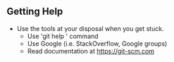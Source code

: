 ## Getting Help

- Use the tools at your disposal when you get stuck.
  - Use 'git help <command>' command
  - Use Google (i.e. StackOverflow, Google groups)
  - Read documentation at https://git-scm.com
